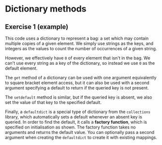 # Dictionary methods

## Exercise 1 (example)

This code uses a dictionary to represent a bag: a set which may contain multiple copies of a given element. We simply
use strings as the keys, and integers as the values to count the number of occurrences of a given string.

However, we effectively have `0` of every element that isn't in the bag. We can't use every string as a key of the
dictionary, so instead we use `0` as the default element.

The `get` method of a dictionary can be used with one argument equivalently to square bracket element access, but it
can also be used with a second argument specifying a default to return if the queried key is not present.

The `setdefault` method is similar, but if the queried key is absent, we also set the value of that key to the
specified default.

Finally, a `defaultdict` is a special type of dictionary from the `collections` library, which automatically sets
a default whenever an absent key is queried. In order to find the default, it calls a **factory function**, which is
specified on initialisation as shown. The factory function takes no arguments and returns the default value. You can
optionally pass a second argument when creating the `defaultdict` to create it with existing mappings.
